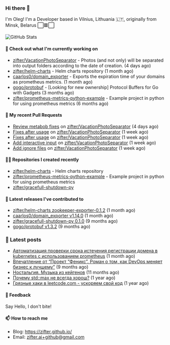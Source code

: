 ### Hi there 👋

I'm Oleg! I'm a Developer based in Vilnius, Lithuania 🇱🇹, originally from Minsk, Belarus ⬜🟥⬜

![GitHub Stats](https://github-readme-stats.vercel.app/api?username=zifter&count_private=true&theme=tokyonight&show_icons=true)

#### 👷 Check out what I'm currently working on

- [zifter/VacationPhotoSeparator](https://github.com/zifter/VacationPhotoSeparator) - Photos (and not only) will be separated into output folders according to the date of creation. (4 days ago)
- [zifter/helm-charts](https://github.com/zifter/helm-charts) - Helm charts repository (1 month ago)
- [caarlos0/domain_exporter](https://github.com/caarlos0/domain_exporter) - Exports the expiration time of your domains as prometheus metrics. (1 month ago)
- [gogo/protobuf](https://github.com/gogo/protobuf) - [Looking for new ownership] Protocol Buffers for Go with Gadgets (3 months ago)
- [zifter/prometheus-metrics-python-example](https://github.com/zifter/prometheus-metrics-python-example) - Example project in python for using prometheus metrics (6 months ago)

#### 🔨 My recent Pull Requests

- [Review metabob fixes](https://github.com/zifter/VacationPhotoSeparator/pull/9) on [zifter/VacationPhotoSeparator](https://github.com/zifter/VacationPhotoSeparator) (4 days ago)
- [Fixes after usage](https://github.com/zifter/VacationPhotoSeparator/pull/8) on [zifter/VacationPhotoSeparator](https://github.com/zifter/VacationPhotoSeparator) (1 week ago)
- [Fixes after usage](https://github.com/zifter/VacationPhotoSeparator/pull/7) on [zifter/VacationPhotoSeparator](https://github.com/zifter/VacationPhotoSeparator) (1 week ago)
- [Add interactive input](https://github.com/zifter/VacationPhotoSeparator/pull/6) on [zifter/VacationPhotoSeparator](https://github.com/zifter/VacationPhotoSeparator) (1 week ago)
- [Add ignore files](https://github.com/zifter/VacationPhotoSeparator/pull/5) on [zifter/VacationPhotoSeparator](https://github.com/zifter/VacationPhotoSeparator) (1 week ago)

#### 👨‍💻 Repositories I created recently
- [zifter/helm-charts](https://github.com/zifter/helm-charts) - Helm charts repository
- [zifter/prometheus-metrics-python-example](https://github.com/zifter/prometheus-metrics-python-example) - Example project in python for using prometheus metrics
- [zifter/gracefull-shutdown-py](https://github.com/zifter/gracefull-shutdown-py)

#### 🚀 Latest releases I've contributed to
- [zifter/helm-charts zookeeper-exporter-0.1.2](https://github.com/zifter/helm-charts/releases/tag/zookeeper-exporter-0.1.2) (1 month ago)
- [caarlos0/domain_exporter v1.14.0](https://github.com/caarlos0/domain_exporter/releases/tag/v1.14.0) (1 month ago)
- [zifter/gracefull-shutdown-py 0.1.0](https://github.com/zifter/gracefull-shutdown-py/releases/tag/0.1.0) (9 months ago)
- [gogo/protobuf v1.3.2](https://github.com/gogo/protobuf/releases/tag/v1.3.2) (9 months ago)

### 📄 Latest posts
- [Автоматизация проверки срока истечения регистрации домена в kubernetes с использованием prometheus](https://zifter.github.io/devops/2021/09/12/domain-expiration-prometheus-exporter.html) (1 month ago)
- [Впечатление от “Проект “Феникс”. Роман о том, как DevOps меняет бизнес к лучшему”](https://zifter.github.io/offtopic/2021/01/09/fenix-book-review.html) (9 months ago)
- [Ностальгия. Музыка из кейгенов](https://zifter.github.io/offtopic/2020/10/28/patch-music-nostalgia.html) (11 months ago)
- [Почему std::max не всегда хорош?](https://zifter.github.io/programming/2020/09/16/max-disassemble.html) (1 year ago)
- [Грязные хаки в leetcode.com - ускоряем свой код](https://zifter.github.io/programming/2020/09/06/leetcode-hack.html) (1 year ago)

#### 💬 Feedback

Say Hello, I don't bite!

#### 📫 How to reach me

- Blog: https://zifter.github.io/
- Email: zifter.ai+github@gmail.com
